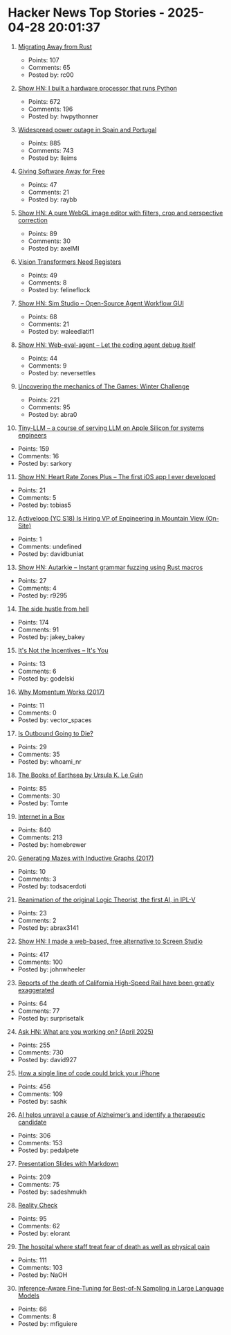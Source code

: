 # Hacker News Top Stories - 2025-04-28 20:01:37

1. [Migrating Away from Rust](https://deadmoney.gg/news/articles/migrating-away-from-rust)
   - Points: 107
   - Comments: 65
   - Posted by: rc00

2. [Show HN: I built a hardware processor that runs Python](https://www.runpyxl.com/gpio)
   - Points: 672
   - Comments: 196
   - Posted by: hwpythonner

3. [Widespread power outage in Spain and Portugal](https://www.bbc.com/news/live/c9wpq8xrvd9t)
   - Points: 885
   - Comments: 743
   - Posted by: lleims

4. [Giving Software Away for Free](https://simonwillison.net/2025/Apr/28/give-it-away-for-free/)
   - Points: 47
   - Comments: 21
   - Posted by: raybb

5. [Show HN: A pure WebGL image editor with filters, crop and perspective correction](https://github.com/xdadda/mini-photo-editor)
   - Points: 89
   - Comments: 30
   - Posted by: axelMI

6. [Vision Transformers Need Registers](https://arxiv.org/abs/2309.16588)
   - Points: 49
   - Comments: 8
   - Posted by: felineflock

7. [Show HN: Sim Studio – Open-Source Agent Workflow GUI](https://github.com/simstudioai/sim)
   - Points: 68
   - Comments: 21
   - Posted by: waleedlatif1

8. [Show HN: Web-eval-agent – Let the coding agent debug itself](https://github.com/Operative-Sh/web-eval-agent)
   - Points: 44
   - Comments: 9
   - Posted by: neversettles

9. [Uncovering the mechanics of The Games: Winter Challenge](https://mrwint.github.io/winter/writeup/writeup.html)
   - Points: 221
   - Comments: 95
   - Posted by: abra0

10. [Tiny-LLM – a course of serving LLM on Apple Silicon for systems engineers](https://github.com/skyzh/tiny-llm)
   - Points: 159
   - Comments: 16
   - Posted by: sarkory

11. [Show HN: Heart Rate Zones Plus – The first iOS app I ever developed](https://apps.apple.com/us/app/heart-rate-zones-plus/id6744743232)
   - Points: 21
   - Comments: 5
   - Posted by: tobias5

12. [Activeloop (YC S18) Is Hiring VP of Engineering in Mountain View (On-Site)](https://careers.activeloop.ai/)
   - Points: 1
   - Comments: undefined
   - Posted by: davidbuniat

13. [Show HN: Autarkie – Instant grammar fuzzing using Rust macros](https://github.com/R9295/autarkie)
   - Points: 27
   - Comments: 4
   - Posted by: r9295

14. [The side hustle from hell](https://blog.jacobstechtavern.com/p/the-side-hustle-from-hell)
   - Points: 174
   - Comments: 91
   - Posted by: jakey_bakey

15. [It's Not the Incentives – It's You](https://talyarkoni.org/blog/2018/10/02/no-its-not-the-incentives-its-you/)
   - Points: 13
   - Comments: 6
   - Posted by: godelski

16. [Why Momentum Works (2017)](https://distill.pub/2017/momentum/)
   - Points: 11
   - Comments: 0
   - Posted by: vector_spaces

17. [Is Outbound Going to Die?](https://rnikhil.com/2025/04/25/sales-outbound-ai-dead)
   - Points: 29
   - Comments: 35
   - Posted by: whoami_nr

18. [The Books of Earthsea by Ursula K. Le Guin](https://lars.ingebrigtsen.no/2025/04/28/book-club-2025-the-books-of-earthsea-by-ursula-k-le-guin/)
   - Points: 85
   - Comments: 30
   - Posted by: Tomte

19. [Internet in a Box](https://internet-in-a-box.org/)
   - Points: 840
   - Comments: 213
   - Posted by: homebrewer

20. [Generating Mazes with Inductive Graphs (2017)](https://jelv.is/blog/Generating-Mazes-with-Inductive-Graphs/)
   - Points: 10
   - Comments: 3
   - Posted by: todsacerdoti

21. [Reanimation of the original Logic Theorist, the first AI, in IPL-V](https://www.youtube.com/watch?v=qmE5o2ezqBg)
   - Points: 23
   - Comments: 2
   - Posted by: abrax3141

22. [Show HN: I made a web-based, free alternative to Screen Studio](https://www.screenrecorder.me)
   - Points: 417
   - Comments: 100
   - Posted by: johnwheeler

23. [Reports of the death of California High-Speed Rail have been greatly exaggerated](https://asteriskmag.com/issues/10/reports-of-the-death-of-california-high-speed-rail-have-been-greatly-exaggerated)
   - Points: 64
   - Comments: 77
   - Posted by: surprisetalk

24. [Ask HN: What are you working on? (April 2025)](undefined)
   - Points: 255
   - Comments: 730
   - Posted by: david927

25. [How a single line of code could brick your iPhone](https://rambo.codes/posts/2025-04-24-how-a-single-line-of-code-could-brick-your-iphone)
   - Points: 456
   - Comments: 109
   - Posted by: sashk

26. [AI helps unravel a cause of Alzheimer’s and identify a therapeutic candidate](https://today.ucsd.edu/story/ai-helps-unravel-a-cause-of-alzheimers-disease-and-identify-a-therapeutic-candidate)
   - Points: 306
   - Comments: 153
   - Posted by: pedalpete

27. [Presentation Slides with Markdown](https://sli.dev)
   - Points: 209
   - Comments: 75
   - Posted by: sadeshmukh

28. [Reality Check](https://www.wheresyoured.at/reality-check/)
   - Points: 95
   - Comments: 62
   - Posted by: elorant

29. [The hospital where staff treat fear of death as well as physical pain](https://www.theguardian.com/society/2025/apr/22/palliative-care-denmark-hospital-death-dying)
   - Points: 111
   - Comments: 103
   - Posted by: NaOH

30. [Inference-Aware Fine-Tuning for Best-of-N Sampling in Large Language Models](https://arxiv.org/abs/2412.15287)
   - Points: 66
   - Comments: 8
   - Posted by: mfiguiere

